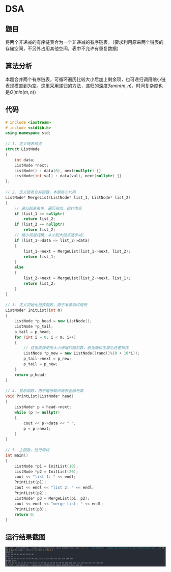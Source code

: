 # DSA



## 题目

将两个非递减的有序链表合为一个非递减的有序链表。（要求利用原来两个链表的存储空间，不另外占用其他空间，表中不允许有重复数据）

## 算法分析

本题合并两个有序链表，可循环遍历比较大小后加上剩余项，也可递归调用缩小链表规模直到为空。这里采用递归的方法，递归的深度为$min(m,n)$，时间复杂度也是$O(min(m,n))$

## 代码

```cpp
# include <iostream>
# include <stdlib.h>
using namespace std;

// 1. 定义链表结点
struct ListNode
{
    int data;
    ListNode *next;
    ListNode() : data(0), next(nullptr) {}
    ListNode(int val) : data(val), next(nullptr) {}
};

// 2. 定义链表合并函数，本题核心代码
ListNode* MergeList(ListNode* list_1, ListNode* list_2)
{
    // 递归结束条件，遍历完成，指针为空
    if (list_1 == nullptr)
        return list_2;
    if (list_2 == nullptr)
        return list_2;
    // 缩小问题规模，从小到大结点逐步减1
    if (list_1->data <= list_2->data)
    {
        list_1->next = MergeList(list_1->next, list_2);
        return list_1;
    }
    else
    {
        list_2->next = MergeList(list_2->next, list_1);
        return list_2;        
    }   
}

// 3. 定义初始化链表函数，用于准备测试用例
ListNode* InitList(int m)
{
    ListNode *p_head = new ListNode();
    ListNode *p_tail;
    p_tail = p_head;
    for (int i = 0; i < m; i++)
    {   
        // 这里直接使用大小递增的随机数，避免随机生成后还要排序
        ListNode *p_new = new ListNode((rand()%10 + 10*i));
        p_tail->next = p_new;
        p_tail = p_new;
    }
    return p_head;
}

// 4. 显示函数，用于遍历输出链表全部元素
void PrintList(ListNode* head)
{
    ListNode* p = head->next;
    while (p != nullptr)
    {
        cout << p->data << " ";
        p = p->next;
    }
}

// 5. 主函数，进行测试
int main()
{
    ListNode *p1 = InitList(10);
    ListNode *p2 = InitList(20);
    cout << "list 1: " << endl;
    PrintList(p1);
    cout << endl << "list 2: " << endl;
    PrintList(p2);
    ListNode* p3 = MergeList(p1, p2);
    cout << endl << "merge list: " << endl;
    PrintList(p3);
    return 0;
}

```

## 运行结果截图

![image-20201014201038747](第1次作业01.assets/image-20201014201038747.png)



